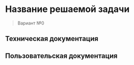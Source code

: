# Название решаемой задачи

> Вариант №0

## Техническая документация

## Пользовательская документация

